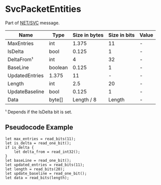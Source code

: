 # SvcPacketEntities

Part of [NET/SVC](/classes/netsvc.md) message.

| Name | Type | Size in bytes | Size in bits | Value |
| --- | --- | --- | --- | --- |
| MaxEntries | int | 1.375 | 11 | - |
| IsDelta | bool | 0.125 | 1 | - |
| DeltaFrom¹ | int | 4 | 32 | - |
| BaseLine | boolean | 0.125 | 1 | - |
| UpdatedEntries | 1.375 | 11 | - | - |
| Length | int | 2.5 | 20 | - |
| UpdateBaseline | bool | 0.125 | 1 | - |
| Data | byte[] | Length / 8 | Length | - |

¹ Depends if the IsDelta bit is set.

## Pseudocode Example

```rust,noplaypen
let max_entries = read_bits(11);
let is_delta = read_one_bit();
if is_delta {
    let delta_from = read_int32();
}
let baseLine = read_one_bit();
let updated_entries = read_bits(11);
let length = read_bits(20);
let update_baseline = read_one_bit();
let data = read_bits(length);
```
